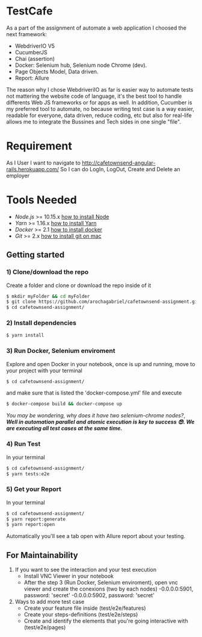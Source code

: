 #  TestCafe

As a part of the assignment of automate a web application I choosed the next framework:

- WebdriverIO V5
- CucumberJS 
- Chai (assertion)
- Docker: Selenium hub, Selenium node Chrome (dev).
- Page Objects Model, Data driven.
- Report: Allure

The reason why I chose WebdriveriIO as far is easier way to automate tests not mattering the website code of language, it's the best tool to handle differents Web JS frameworks or for apps as well. In addition, Cucumber is my preferred tool to automate, no because writing test case is a way easier, readable for everyone, data driven, reduce coding, etc but also for real-life allows me to integrate the Bussines and Tech sides in one single "file".


# Requirement
   As I User 
   I want to navigate to http://cafetownsend-angular-rails.herokuapp.com/
   So I can do LogIn, LogOut, Create and Delete an employer 
    
# Tools Needed
  - *Node.js* >= 10.15.x [how to install Node](https://nodejs.org/en/download/)
  - *Yarn* >= 1.16.x [how to install Yarn](https://yarnpkg.com/en/docs/install#debian-stable)
  - *Docker* >= 2.1 [how to install docker](https://docs.docker.com/docker-for-mac/install/) 
  - *Git* >= 2.x [how to install git on mac](https://www.atlassian.com/es/git/tutorials/install-git)
 
## Getting started

### 1) Clone/download the repo
Create a folder and clone or download the repo inside of it
```sh
$ mkdir myFolder && cd myFolder
$ git clone https://github.com/arochagabriel/cafetownsend-assignment.git
$ cd cafetownsend-assignment/
```
### 2) Install dependencies
```sh
$ yarn install
```

### 3) Run Docker, Selenium enviroment
Explore and open Docker in your notebook, once is up and running, move to your project with your terminal
```sh
$ cd cafetownsend-assignment/
```
 and make sure that is listed the 'docker-compose.yml' file and execute 
```sh
$ docker-compose build && docker-compose up
```
*You may be wondering, why does it have two selenium-chrome nodes?*, ***Well in automation parallel and atomic execution is key to success 😎. We are executing all test cases at the same time.***

### 4) Run Test
In your terminal 
```sh
$ cd cafetownsend-assignment/
$ yarn tests:e2e
```
### 5) Get your Report 
In your terminal 
```sh
$ cd cafetownsend-assignment/
$ yarn report:generate
$ yarn report:open
```
Automatically you'll see a tab open with Allure report about your testing.

## For Maintainability
1) If you want to see the interaction and your test execution 
    - Install VNC Viewer in your notebook
    - After the step 3 (Run Docker, Selenium enviroment), open vnc viewer and create the conexions (two by each nodes)
        -0.0.0.0:5901, password: 'secret'
        -0.0.0.0:5902, password: 'secret'
2) Ways to add more test case
    - Create your feature file inside (test/e2e/features)
    - Create your steps-definitions (test/e2e/steps)
    - Create and identify the elements that you're going interactive with (test/e2e/pages)





 
